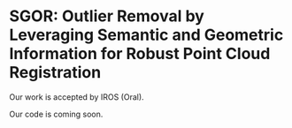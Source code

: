 # SGOR: Outlier Removal by Leveraging Semantic and Geometric Information for Robust Point Cloud Registration

Our work is accepted by IROS (Oral).

Our code is coming soon.



